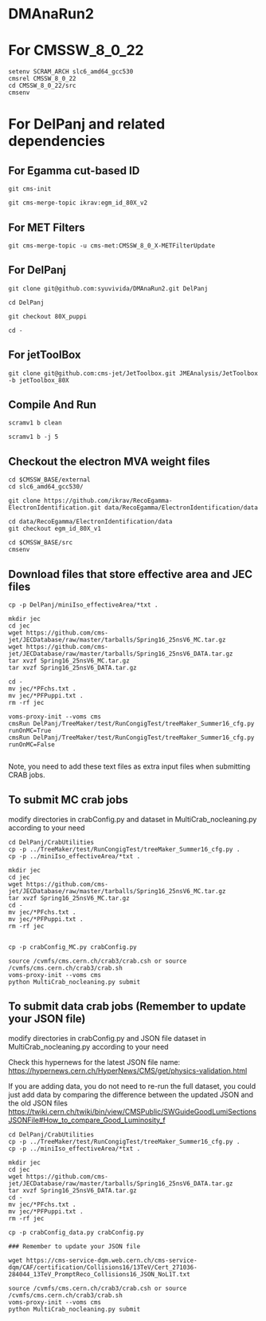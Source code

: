 
# DMAnaRun2

# For CMSSW_8_0_22
```
setenv SCRAM_ARCH slc6_amd64_gcc530
cmsrel CMSSW_8_0_22
cd CMSSW_8_0_22/src
cmsenv
```


# For DelPanj and related dependencies

## For Egamma cut-based ID
```
git cms-init

git cms-merge-topic ikrav:egm_id_80X_v2

```
## For MET Filters

``` 
git cms-merge-topic -u cms-met:CMSSW_8_0_X-METFilterUpdate
```

## For DelPanj

```
git clone git@github.com:syuvivida/DMAnaRun2.git DelPanj

cd DelPanj

git checkout 80X_puppi

cd -

```

## For jetToolBox
```
git clone git@github.com:cms-jet/JetToolbox.git JMEAnalysis/JetToolbox -b jetToolbox_80X
```


## Compile And Run 
```
scramv1 b clean

scramv1 b -j 5
```

## Checkout the electron MVA weight files

```
cd $CMSSW_BASE/external
cd slc6_amd64_gcc530/

git clone https://github.com/ikrav/RecoEgamma-ElectronIdentification.git data/RecoEgamma/ElectronIdentification/data

cd data/RecoEgamma/ElectronIdentification/data
git checkout egm_id_80X_v1

cd $CMSSW_BASE/src
cmsenv
```

## Download files that store effective area and JEC files

```
cp -p DelPanj/miniIso_effectiveArea/*txt .

mkdir jec
cd jec
wget https://github.com/cms-jet/JECDatabase/raw/master/tarballs/Spring16_25nsV6_MC.tar.gz 
wget https://github.com/cms-jet/JECDatabase/raw/master/tarballs/Spring16_25nsV6_DATA.tar.gz
tar xvzf Spring16_25nsV6_MC.tar.gz
tar xvzf Spring16_25nsV6_DATA.tar.gz

cd -
mv jec/*PFchs.txt .
mv jec/*PFPuppi.txt .
rm -rf jec

voms-proxy-init --voms cms
cmsRun DelPanj/TreeMaker/test/RunCongigTest/treeMaker_Summer16_cfg.py runOnMC=True
cmsRun DelPanj/TreeMaker/test/RunCongigTest/treeMaker_Summer16_cfg.py runOnMC=False
 
```

Note, you need to add these text files as extra input files when submitting CRAB jobs.

## To submit MC crab jobs 
modify directories in crabConfig.py and dataset in MultiCrab_nocleaning.py according to your need
```
cd DelPanj/CrabUtilities
cp -p ../TreeMaker/test/RunCongigTest/treeMaker_Summer16_cfg.py .
cp -p ../miniIso_effectiveArea/*txt .

mkdir jec
cd jec
wget https://github.com/cms-jet/JECDatabase/raw/master/tarballs/Spring16_25nsV6_MC.tar.gz 
tar xvzf Spring16_25nsV6_MC.tar.gz
cd -
mv jec/*PFchs.txt .
mv jec/*PFPuppi.txt .
rm -rf jec


cp -p crabConfig_MC.py crabConfig.py

source /cvmfs/cms.cern.ch/crab3/crab.csh or source /cvmfs/cms.cern.ch/crab3/crab.sh 
voms-proxy-init --voms cms
python MultiCrab_nocleaning.py submit
```

## To submit data crab jobs (Remember to update your JSON file)
modify directories in crabConfig.py and JSON file dataset in MultiCrab_nocleaning.py according to your need

Check this hypernews for the latest JSON file name: 
https://hypernews.cern.ch/HyperNews/CMS/get/physics-validation.html

If you are adding data, you do not need to re-run the full dataset, you could just add data by comparing the difference between the updated JSON and the old JSON files
https://twiki.cern.ch/twiki/bin/view/CMSPublic/SWGuideGoodLumiSectionsJSONFile#How_to_compare_Good_Luminosity_f

```
cd DelPanj/CrabUtilities
cp -p ../TreeMaker/test/RunCongigTest/treeMaker_Summer16_cfg.py .
cp -p ../miniIso_effectiveArea/*txt .

mkdir jec
cd jec
wget https://github.com/cms-jet/JECDatabase/raw/master/tarballs/Spring16_25nsV6_DATA.tar.gz
tar xvzf Spring16_25nsV6_DATA.tar.gz
cd -
mv jec/*PFchs.txt .
mv jec/*PFPuppi.txt .
rm -rf jec

cp -p crabConfig_data.py crabConfig.py

### Remember to update your JSON file

wget https://cms-service-dqm.web.cern.ch/cms-service-dqm/CAF/certification/Collisions16/13TeV/Cert_271036-284044_13TeV_PromptReco_Collisions16_JSON_NoL1T.txt

source /cvmfs/cms.cern.ch/crab3/crab.csh or source /cvmfs/cms.cern.ch/crab3/crab.sh 
voms-proxy-init --voms cms
python MultiCrab_nocleaning.py submit
```